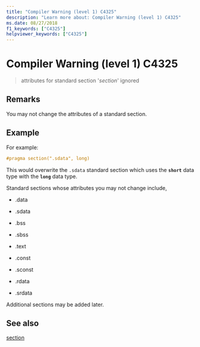 ```yaml
---
title: "Compiler Warning (level 1) C4325"
description: "Learn more about: Compiler Warning (level 1) C4325"
ms.date: 08/27/2018
f1_keywords: ["C4325"]
helpviewer_keywords: ["C4325"]
---
```

# Compiler Warning (level 1) C4325

> attributes for standard section '*section*' ignored

## Remarks

You may not change the attributes of a standard section.

## Example

For example:

```cpp
#pragma section(".sdata", long)
```

This would overwrite the `.sdata` standard section which uses the **`short`** data type with the **`long`** data type.

Standard sections whose attributes you may not change include,

- .data

- .sdata

- .bss

- .sbss

- .text

- .const

- .sconst

- .rdata

- .srdata

Additional sections may be added later.

## See also

[section](../../preprocessor/section.md)

